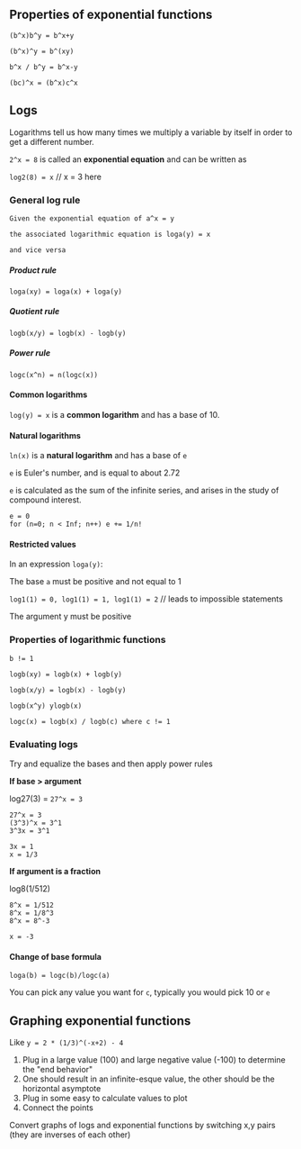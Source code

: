 ## Properties of exponential functions

```
(b^x)b^y = b^x+y

(b^x)^y = b^(xy)

b^x / b^y = b^x-y

(bc)^x = (b^x)c^x
```

## Logs

Logarithms tell us how many times we multiply a variable by itself in order to get a different number.

`2^x = 8` is called an **exponential equation** and can be written as

`log2(8) = x` // x = 3 here

### General log rule

```
Given the exponential equation of a^x = y

the associated logarithmic equation is loga(y) = x

and vice versa
```

##### Product rule

`loga(xy) = loga(x) + loga(y)`

##### Quotient rule

`logb(x/y) = logb(x) - logb(y)`

##### Power rule

`logc(x^n) = n(logc(x))`

#### Common logarithms

`log(y) = x` is a **common logarithm** and has a base of 10.

#### Natural logarithms

`ln(x)` is a **natural logarithm** and has a base of `e`

`e` is Euler's number, and is equal to about 2.72

`e` is calculated as the sum of the infinite series, and arises in the study of compound interest.

```
e = 0
for (n=0; n < Inf; n++) e += 1/n!
```

#### Restricted values

In an expression `loga(y)`:

The base `a` must be positive and not equal to 1

`log1(1) = 0, log1(1) = 1, log1(1) = 2` // leads to impossible statements

The argument y must be positive

### Properties of logarithmic functions

```
b != 1

logb(xy) = logb(x) + logb(y)

logb(x/y) = logb(x) - logb(y)

logb(x^y) ylogb(x)

logc(x) = logb(x) / logb(c) where c != 1
```

### Evaluating logs

Try and equalize the bases and then apply power rules

**If base > argument**

log27(3) = `27^x = 3`

```
27^x = 3
(3^3)^x = 3^1
3^3x = 3^1

3x = 1
x = 1/3
```

**If argument is a fraction**

log8(1/512)

```
8^x = 1/512
8^x = 1/8^3
8^x = 8^-3

x = -3
```

#### Change of base formula

```
loga(b) = logc(b)/logc(a)
```

You can pick any value you want for `c`, typically you would pick 10 or `e`

## Graphing exponential functions

Like `y = 2 * (1/3)^(-x+2) - 4`

1. Plug in a large value (100) and large negative value (-100) to determine the "end behavior"
2. One should result in an infinite-esque value, the other should be the horizontal asymptote
3. Plug in some easy to calculate values to plot
4. Connect the points

Convert graphs of logs and exponential functions by switching x,y pairs (they are inverses of each other)
